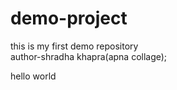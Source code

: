 # demo-project
this is my first demo repository
<br>
author-shradha khapra(apna collage);
<p>hello world</p>